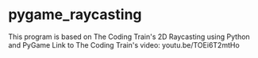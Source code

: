 # pygame_raycasting

This program is based on The Coding Train's 2D Raycasting using Python and PyGame
Link to The Coding Train's video: youtu.be/TOEi6T2mtHo
